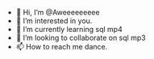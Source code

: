- 👋 Hi, I’m @Aweeeeeeeee
- 👀 I’m interested in you.
- 🌱 I’m currently learning sql mp4
- 💞️ I’m looking to collaborate on sql mp3
- 📫 How to reach me dance.

<!---
Aweeeeeeeee/Aweeeeeeeee is a ✨ special ✨ repository because its `README.md` (this file) appears on your GitHub profile.
You can click the Preview link to take a look at your changes.
--->
